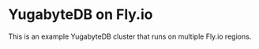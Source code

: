 # YugabyteDB on Fly.io

This is an example YugabyteDB cluster that runs on multiple Fly.io regions.

